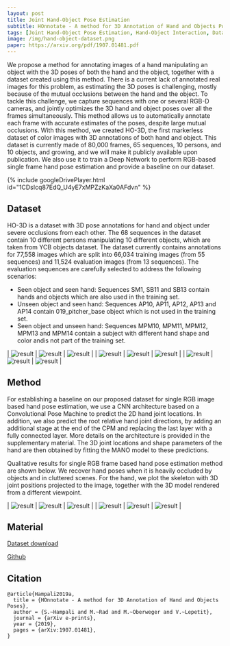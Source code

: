 ```yaml
---
layout: post
title: Joint Hand-Object Pose Estimation
subtitle: HOnnotate - A method for 3D Annotation of Hand and Objects Poses
tags: [Joint Hand-Object Pose Estimation, Hand-Object Interaction, Dataset]
image: /img/hand-object-dataset.png
paper: https://arxiv.org/pdf/1907.01481.pdf
---
```


We propose a method for annotating images of a hand manipulating an object with the 3D poses of both the hand and the object, together with a dataset created using this method. There is a current lack of annotated real images for this problem, as estimating the 3D poses is challenging, mostly because of the mutual occlusions between the hand and the object. To tackle this challenge, we capture sequences with one or several RGB-D cameras, and jointly optimizes the 3D hand and object poses over all the frames simultaneously. This method allows us to automatically annotate each frame with accurate estimates of the poses, despite large mutual occlusions. With this method, we created HO-3D, the first markerless dataset of color images with 3D annotations of both hand and  object. This dataset is currently made of 80,000 frames, 65 sequences, 10 persons, and 10 objects, and growing, and we will make it publicly available upon publication. We also use it to train a Deep Network to perform RGB-based single frame hand pose estimation and provide a baseline on our dataset.

{% include googleDrivePlayer.html id="1CDsIcq87EdQ_U4yE7xMPZzKaXa0AFdvn" %}

## Dataset

HO-3D is a dataset with 3D pose annotations for hand and object under severe occlusions from each other. The 68 sequences in the dataset contain 10 different persons manipulating 10 different objects, which are taken from YCB objects dataset. The dataset currently contains annotations for 77,558 images which are split into 66,034 training images (from 55 sequences) and 11,524 evaluation images (from 13 sequences). The evaluation sequences are carefully selected to address the following scenarios:

- Seen object and seen hand: Sequences SM1, SB11 and SB13 contain hands and objects which are also used in the training set.
- Unseen object and seen hand: Sequences AP10, AP11, AP12, AP13 and AP14 contain 019_pitcher_base object which is not used in the training set.
- Seen object and unseen hand: Sequences MPM10, MPM11, MPM12, MPM13 and MPM14
    contain a subject with different hand shape and color andis not part of the training set. 

| ![result](/img/hand-object-dataset-1.png) | ![result](/img/hand-object-dataset-2.png) | ![result](/img/hand-object-dataset-3.png) |
| ![result](/img/hand-object-dataset-4.png) | ![result](/img/hand-object-dataset-5.png) | ![result](/img/hand-object-dataset-6.png) |
| ![result](/img/hand-object-dataset-7.png) | ![result](/img/hand-object-dataset-8.png) | ![result](/img/hand-object-dataset-9.png) |

## Method

For establishing a baseline on our proposed dataset for single RGB image based hand pose  estimation, we use a CNN architecture based on a Convolutional Pose Machine to  predict the 2D  hand joint locations. In addition, we also predict the root relative hand joint directions, by adding an additional stage at the  end of the CPM and replacing the last layer with a fully connected layer. More details on the architecture is provided in the supplementary material. The 3D joint locations and shape parameters of the hand are then obtained by fitting the MANO model to these predictions. 

Qualitative results for single RGB frame based hand pose estimation method are shown below. We recover hand poses when it is heavily occluded by objects and in cluttered scenes. For the hand, we plot the skeleton with 3D joint positions projected to the image, together with the 3D model rendered from a different viewpoint.

| ![result](/img/hand-object-dataset-10.png) | ![result](/img/hand-object-dataset-11.png) | ![result](/img/hand-object-dataset-12.png) |
| ![result](/img/hand-object-dataset-13.png) | ![result](/img/hand-object-dataset-14.png) | ![result](/img/hand-object-dataset-15.png) |

## Material

[Dataset download](https://files.icg.tugraz.at/d/76661ed06445490ab21c/)

[Github](https://github.com/shreyashampali/ho3d)

## Citation

```
@article{Hampali2019a,
  title = {HOnnotate - A method for 3D Annotation of Hand and Objects Poses},
  author = {S.~Hampali and M.~Rad and M.~Oberweger and V.~Lepetit},
  journal = {arXiv e-prints},
  year = {2019},
  pages = {arXiv:1907.01481},
}
```
